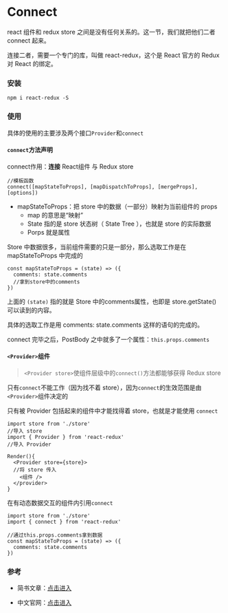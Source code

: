# Connect

react 组件和 redux store 之间是没有任何关系的。这一节，我们就把他们二者 connect 起来。

连接二者，需要一个专门的库，叫做 react-redux，这个是 React 官方的 Redux 对 React 的绑定。

### 安装

```
npm i react-redux -S
```

### 使用

具体的使用的主要涉及两个接口`Provider`和`connect`

#### `connect`方法声明

connect作用：**连接** React组件 与 Redux store

```
//模板函数
connect([mapStateToProps], [mapDispatchToProps], [mergeProps],[options])
```

 - mapStateToProps：把 store 中的数据（一部分）映射为当前组件的 props
    - map 的意思是“映射”
    - State 指的是 store 状态树（ State Tree ），也就是 store 的实际数据
    - Porps 就是属性

Store 中数据很多，当前组件需要的只是一部分，那么选取工作是在 mapStateToProps 中完成的

```
const mapStateToProps = (state) => ({
  comments: state.comments
  //拿到store中的comments
})
```

上面的 `(state)` 指的就是 Store 中的comments属性，也即是 store.getState() 可以读到的内容。

具体的选取工作是用 comments: state.comments 这样的语句的完成的。

connect 完毕之后，PostBody 之中就多了一个属性：`this.props.comments`

#### `<Provider>`组件

> `<Provider store>`使组件层级中的`connect()`方法都能够获得 Redux store

只有`connect`不能工作（因为找不着 store），因为`connect`的生效范围是由`<Provider>`组件决定的

只有被 Provider 包括起来的组件中才能找得着 store，也就是才能使用 `connect`

```
import store from './store'
//导入 store
import { Provider } from 'react-redux'
//导入 Provider

Render(){
  <Provider store={store}>
  //将 store 传入
    <组件 />  
  </provider>
}
```

在有动态数据交互的组件内引用`connect`

```
import store from './store'
import { connect } from 'react-redux'

//通过this.props.comments拿到数据
const mapStateToProps = (state) => ({
  comments: state.comments
})
```

### 参考

 - 简书文章：[点击进入](http://www.jianshu.com/p/9873d4ccb891)

 - 中文官网：[点击进入](http://www.redux.org.cn/docs/react-redux/index.html)
